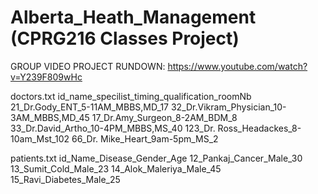 # Alberta_Heath_Management (CPRG216 Classes Project)

GROUP VIDEO PROJECT RUNDOWN:
https://www.youtube.com/watch?v=Y239F809wHc



doctors.txt
id_name_specilist_timing_qualification_roomNb
21_Dr.Gody_ENT_5-11AM_MBBS,MD_17
32_Dr.Vikram_Physician_10-3AM_MBBS,MD_45
17_Dr.Amy_Surgeon_8-2AM_BDM_8
33_Dr.David_Artho_10-4PM_MBBS,MS_40
123_Dr. Ross_Headackes_8-10am_Mst_102
66_Dr. Mike_Heart_9am-5pm_MS_2 

patients.txt
id_Name_Disease_Gender_Age
12_Pankaj_Cancer_Male_30
13_Sumit_Cold_Male_23
14_Alok_Maleriya_Male_45
15_Ravi_Diabetes_Male_25
